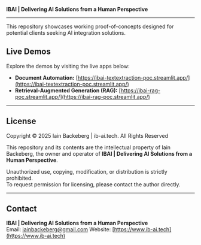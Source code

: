 
**IBAI | Delivering AI Solutions from a Human Perspective**

---

This repository showcases working proof-of-concepts designed for potential clients seeking AI integration solutions.

## Live Demos

Explore the demos by visiting the live apps below:

- **Document Automation:** [https://ibai-textextraction-poc.streamlit.app/](https://ibai-textextraction-poc.streamlit.app/)
- **Retrieval-Augmented Generation (RAG):** [https://ibai-rag-poc.streamlit.app/](https://ibai-rag-poc.streamlit.app/)


---

## License

Copyright © 2025 Iain Backeberg | ib-ai.tech. All Rights Reserved

This repository and its contents are the intellectual property of Iain Backeberg, the owner and operator of **IBAI | Delivering AI Solutions from a Human Perspective**.

Unauthorized use, copying, modification, or distribution is strictly prohibited.  
To request permission for licensing, please contact the author directly.

---

## Contact

**IBAI | Delivering AI Solutions from a Human Perspective**  
Email: [iainbackeberg@gmail.com](mailto:iainbackeberg@gmail.com) 
Website: [https://www.ib-ai.tech](https://www.ib-ai.tech)
